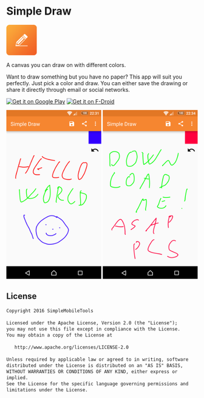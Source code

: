 # Simple Draw
<img alt="Logo" src="app/src/main/res/mipmap-xxxhdpi/launcher.png" width="80">

A canvas you can draw on with different colors.

Want to draw something but you have no paper? This app will suit you perfectly. Just pick a color and draw. You can either save the drawing or share it directly through email or social networks.

<a href='https://play.google.com/store/apps/details?id=com.simplemobiletools.draw'><img alt='Get it on Google Play' src='https://play.google.com/intl/en_us/badges/images/generic/en_badge_web_generic.png' height=60/></a>
<a href="https://f-droid.org/app/com.simplemobiletools.draw"><img src="https://f-droid.org/badge/get-it-on.png" alt="Get it on F-Droid" height="60"></a>

<img alt="App image" src="screenshots/app.png" width="250">
<img alt="App image" src="screenshots/app_2.png" width="250">

License
-------
    Copyright 2016 SimpleMobileTools
    
    Licensed under the Apache License, Version 2.0 (the "License");
    you may not use this file except in compliance with the License.
    You may obtain a copy of the License at
    
       http://www.apache.org/licenses/LICENSE-2.0
    
    Unless required by applicable law or agreed to in writing, software
    distributed under the License is distributed on an "AS IS" BASIS,
    WITHOUT WARRANTIES OR CONDITIONS OF ANY KIND, either express or implied.
    See the License for the specific language governing permissions and
    limitations under the License.
